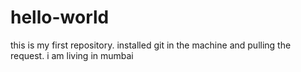 # hello-world
this is my first repository.
installed git in the machine and pulling the request.
i am living in mumbai

